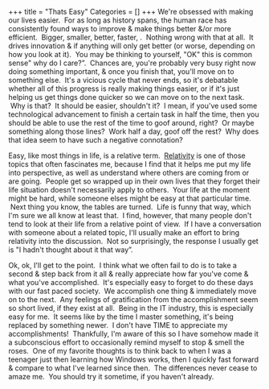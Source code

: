 +++
title = "Thats Easy"
Categories = []
+++
We're obsessed with making our lives easier.  For as long as history spans, the human race has consistently found ways to improve & make things better &/or more efficient.  Bigger, smaller, better, faster, <insert your favorite adjective>.  Nothing wrong with that at all.  It drives innovation & if anything will only get better (or worse, depending on how you look at it).  You may be thinking to yourself, "OK" this is common sense" why do I care?&#8221;.  Chances are, you're probably very busy right now doing something important, & once you finish that, you'll move on to something else.  It's a vicious cycle that never ends, so it's debatable whether all of this progress is really making things easier, or if it's just helping us get things done quicker so we can move on to the next task.  Why is that?  It should be easier, shouldn't it?  I mean, if you've used some technological advancement to finish a certain task in half the time, then you should be able to use the rest of the time to goof around, right?  Or maybe something along those lines?  Work half a day, goof off the rest?  Why does that idea seem to have such a negative connotation?

<!--more-->

Easy, like most things in life, is a relative term.  <a href="http://en.wikipedia.org/wiki/Theory_of_relativity" target="_blank">Relativity</a> is one of those topics that often fascinates me, because I find that it helps me put my life into perspective, as well as understand where others are coming from or are going.  People get so wrapped up in their own lives that they forget their life situation doesn't necessarily apply to others.  Your life at the moment might be hard, while someone elses might be easy at that particular time.  Next thing you know, the tables are turned.  Life is funny that way, which I'm sure we all know at least that.  I find, however, that many people don't tend to look at their life from a relative point of view.  If I have a conversation with someone about a related topic, I'll usually make an effort to bring relativity into the discussion.  Not so surprisingly, the response I usually get is "I hadn't thought about it that way&#8221;.

Ok, ok, I'll get to the point.  I think what we often fail to do is to take a second & step back from it all & really appreciate how far you've come & what you've accomplished.  It's especially easy to forget to do these days with our fast paced society.  We accomplish one thing & immediately move on to the next.  Any feelings of gratification from the accomplishment seem so short lived, if they exist at all.  Being in the IT industry, this is especially easy for me.  It seems like by the time I master something, it's being replaced by something newer.  I don't have TIME to appreciate my accomplishments!  Thankfully, I'm aware of this so I have somehow made it a subconscious effort to occasionally remind myself to stop & smell the roses.  One of my favorite thoughts is to think back to when I was a teenager just then learning how Windows works, then I quickly fast forward & compare to what I've learned since then.  The differences never cease to amaze me.  You should try it sometime, if you haven't already.

